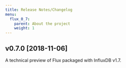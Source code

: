 ```yaml
---
title: Release Notes/Changelog
menu:
  flux_0_7:
    parent: About the project
    weight: 1
---
```


## v0.7.0 [2018-11-06]

A technical preview of Flux packaged with InfluxDB v1.7.
